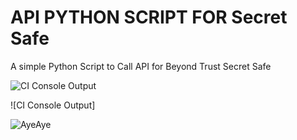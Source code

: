 # API PYTHON SCRIPT FOR Secret Safe

A simple Python Script to Call API for Beyond Trust Secret Safe 

![CI Console Output](https://github.com/pdasilva11/SecretSafe/tree/master/Public/1.png)

![CI Console Output]


![AyeAye](https://github.com/shippableSamples/node-with-tests-coverage/blob/master/public/resources/images/captain.png)
